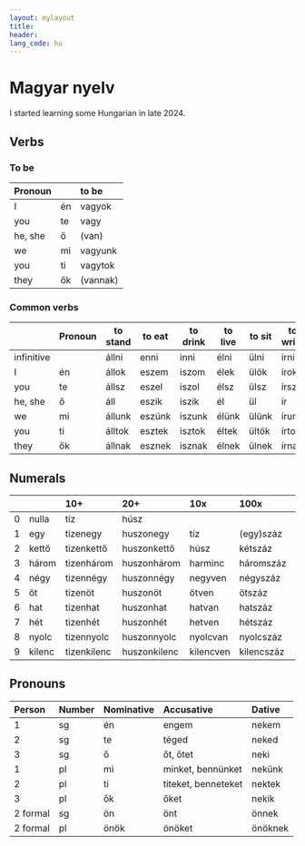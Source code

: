 ```yaml
---
layout: mylayout
title:
header:
lang_code: hu
---
```


# Magyar nyelv

I started learning some Hungarian in late 2024.


## Verbs

### To be

| Pronoun |    | to be    |
| :------ | :- | :------- |
| I       | én | vagyok   |
| you     | te | vagy     |
| he, she | ő  | (van)    |
| we      | mi | vagyunk  |
| you     | ti | vagytok  |
| they    | ők | (vannak) |

### Common verbs

|            | Pronoun | to stand          | to eat            | to drink          | to live          | to sit           | to write         | to speak             |
| ---------- | ------- | ----------------- | ----------------- | ----------------- | ---------------- | ---------------- | ---------------- | -------------------- |
| infinitive |         | áll<end>ni</end>  | enni              | inni              | él<end>ni</end>  | ül<end>ni</end>  | ír<end>ni</end>  | beszél<end>ni</end>  |
| I          | én      | áll<end>ok</end>  | esz<end>em</end>  | isz<end>om</end>  | él<end>ek</end>  | ül<end>ök</end>  | ír<end>ok</end>  | beszél<end>ek</end>  |
| you        | te      | áll<end>sz</end>  | esz<end>el</end>  | isz<end>ol</end>  | él<end>sz</end>  | ül<end>sz</end>  | ír<end>sz</end>  | beszél<end>sz</end>  |
| he, she    | ő       | áll               | esz<end>ik</end>  | isz<end>ik</end>  | él               | ül               | ír               | beszél               |
| we         | mi      | áll<end>unk</end> | esz<end>ünk</end> | isz<end>unk</end> | él<end>ünk</end> | ül<end>ünk</end> | ír<end>unk</end> | beszél<end>ünk</end> |
| you        | ti      | áll<end>tok</end> | esz<end>tek</end> | isz<end>tok</end> | él<end>tek</end> | ül<end>tök</end> | ír<end>tok</end> | beszél<end>tek</end> |
| they       | ők      | áll<end>nak</end> | esz<end>nek</end> | isz<end>nak</end> | él<end>nek</end> | ül<end>nek</end> | ír<end>nak</end> | beszél<end>nek</end> |

## Numerals

|     |        | 10+         | 20+          | 10x       | 100x       | 1000x      |
|:----|:-------|:------------|:-------------|:----------|:-----------|:-----------|
| 0   | nulla  | tíz         | húsz         |           |            |            |
| 1   | egy    | tizenegy    | huszonegy    | tíz       | (egy)száz  | ezer       |
| 2   | kettő  | tizenkettő  | huszonkettő  | húsz      | kétszáz    | kétezer    |
| 3   | három  | tizenhárom  | huszonhárom  | harminc   | háromszáz  | háromezer  |
| 4   | négy   | tizennégy   | huszonnégy   | negyven   | négyszáz   | négyezer   |
| 5   | öt     | tizenöt     | huszonöt     | ötven     | ötszáz     | ötezer     |
| 6   | hat    | tizenhat    | huszonhat    | hatvan    | hatszáz    | hatezer    |
| 7   | hét    | tizenhét    | huszonhét    | hetven    | hétszáz    | hétezer    |
| 8   | nyolc  | tizennyolc  | huszonnyolc  | nyolcvan  | nyolcszáz  | nyolcezer  |
| 9   | kilenc | tizenkilenc | huszonkilenc | kilencven | kilencszáz | kilencezer |

## Pronouns

| Person   | Number | Nominative | Accusative          | Dative  |
|:---------|:-------|:-----------|:--------------------|:--------|
| 1        | sg     | én         | engem               | nekem   |
| 2        | sg     | te         | téged               | neked   |
| 3        | sg     | ő          | őt, őtet            | neki    |
| 1        | pl     | mi         | minket, bennünket   | nekünk  |
| 2        | pl     | ti         | titeket, benneteket | nektek  |
| 3        | pl     | ők         | őket                | nekik   |
| 2 formal | sg     | ön         | önt                 | önnek   |
| 2 formal | pl     | önök       | önöket              | önöknek |
